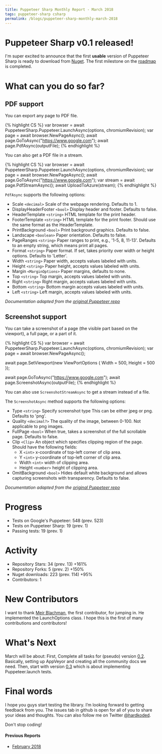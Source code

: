 ```yaml
---
title: Puppeteer Sharp Monthly Report - March 2018
tags: puppeteer-sharp csharp
permalink: /blogs/puppeteer-sharp-monthly-march-2018
---
```

 
# Puppeteer Sharp v0.1 released!
I'm super excited to announce that the first **usable** version of Puppeteer Sharp is ready to download from [Nuget](https://www.nuget.org/packages/PuppeteerSharp/). The first milestone on the [roadmap](http://www.hardkoded.com/blogs/puppeteer-sharp-monthly-february-2018) is completed.

# What can you do so far?

## PDF support

You can export any page to PDF file.

{% highlight CS %}
var browser = await PuppeteerSharp.Puppeteer.LaunchAsync(options, chromiumRevision);
var page = await browser.NewPageAsync();
await page.GoToAsync("https://www.google.com");
await page.PdfAsync(outputFile);
{% endhighlight %}

You can also get a PDF file in a stream.

{% highlight CS %}
var browser = await PuppeteerSharp.Puppeteer.LaunchAsync(options, chromiumRevision);
var page = await browser.NewPageAsync();
await page.GoToAsync("https://www.google.com");
var stream = await page.PdfStreamAsync();
await UploadToAzure(stream);
{% endhighlight %}

`PdfAsync` supports the following options:
 * Scale `<decimal>` Scale of the webpage rendering. Defaults to 1.
 * DisplayHeaderFooter `<bool>` Display header and footer. Defaults to false.
 * HeaderTemplate `<string>` HTML template for the print header. 
 * FooterTemplate `<string>` HTML template for the print footer. Should use the same format as the HeaderTemplate.
 * PrintBackground `<bool>` Print background graphics. Defaults to false.
 * Landscape `<boolean>` Paper orientation. Defaults to false.
 * PageRanges `<string>` Paper ranges to print, e.g., '1-5, 8, 11-13'. 
 Defaults to an empty string, which means print all pages.
 * Format `<string>` Paper format. If set, takes priority over width or height options. Defaults to 'Letter'.
 * Width `<string>` Paper width, accepts values labeled with units.
 * Height `<string>` Paper height, accepts values labeled with units.
 * Margin `<MarginOptions>` Paper margins, defaults to none.
 * Top `<string>` Top margin, accepts values labeled with units.
 * Right `<string>` Right margin, accepts values labeled with units.
 * Bottom `<string>` Bottom margin accepts values labeled with units.
 * Left `<string>` Left margin, accepts values labeled with units.

*Documentation adapted from the [original Puppeteer repo](https://github.com/GoogleChrome/puppeteer/blob/master/docs/api.md#pagescreenshotoptions)*

## Screenshot support

You can take a screenshot of a page (the visible part based on the viewport), a full page, or a part of it.

{% highlight CS %}
var browser = await PuppeteerSharp.Puppeteer.LaunchAsync(options, chromiumRevision);
var page = await browser.NewPageAsync();

await page.SetViewport(new ViewPortOptions
    {
        Width = 500,
        Height = 500
    });

await page.GoToAsync("https://www.google.com");
await page.ScreenshotAsync(outputFile);
{% endhighlight %}

You can also use `ScreenshotStreamAsync` to get a stream instead of a file.

The `ScreenshotAsync` method supports the following options:

 * Type `<string>` Specify screenshot type This can be either jpeg or png. Defaults to 'png'.
 * Quality `<decimal?>` The quality of the image, between 0-100. Not applicable to png images.
 * FullPage `<bool>` When true, takes a screenshot of the full scrollable page. Defaults to false.
 * Clip `<Clip>` An object which specifies clipping region of the page. Should have the following fields:
    * X `<int>` x-coordinate of top-left corner of clip area.
    * Y `<int>` y-coordinate of top-left corner of clip area.
    * Width `<int>` width of clipping area.
    * Height `<number>` height of clipping area.
 * OmitBackground `<bool>` Hides default white background and allows capturing screenshots with transparency. Defaults to false.

*Documentation adapted from the [original Puppeteer repo](https://github.com/GoogleChrome/puppeteer/blob/master/docs/api.md#pagescreenshotoptions)*

# Progress

* Tests on Google's Puppeteer: 548 (prev. 523)
* Tests on Puppeteer Sharp: 19 (prev. 1)
* Passing tests: 19 (prev. 1)

# Activity 

* Repository Stars: 34 (prev. 13) +161%
* Repository Forks: 5 (prev. 2) +150%
* Nuget downloads: 223 (prev. 114) +95%
* Contributors: 1

# New Contributors

I want to thank [Meir Blachman](https://twitter.com/MeirBlachman), the first contributor, for jumping in. He implemented the LaunchOptions class. I hope this is the first of many contributions and contributors!

# What's Next

March will be about: First, Complete all tasks for (pseudo) version [0.2](https://github.com/kblok/puppeteer-sharp/projects/9). Basically, setting up AppVeyor and creating all the community docs we need. Then, start with version [0.3](https://github.com/kblok/puppeteer-sharp/projects/8) which is about implementing Puppeteer.launch tests.

# Final words

I hope you guys start testing the library. I’m looking forward to getting feedback from you. The issues tab in github is open for all of you to share your ideas and thoughts. You can also follow me on Twitter [@hardkoded](https://twitter.com/hardkoded).

Don't stop coding!

#### Previous Reports

 * [February 2018](http://www.hardkoded.com/blogs/puppeteer-sharp-monthly-february-2018)